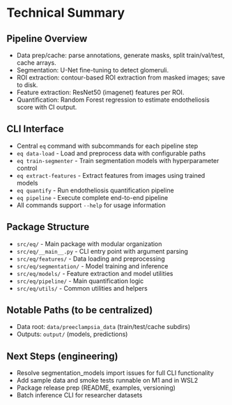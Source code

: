 # Technical Summary

## Pipeline Overview
- Data prep/cache: parse annotations, generate masks, split train/val/test, cache arrays.
- Segmentation: U-Net fine-tuning to detect glomeruli.
- ROI extraction: contour-based ROI extraction from masked images; save to disk.
- Feature extraction: ResNet50 (imagenet) features per ROI.
- Quantification: Random Forest regression to estimate endotheliosis score with CI output.

## CLI Interface
- Central `eq` command with subcommands for each pipeline step
- `eq data-load` - Load and preprocess data with configurable paths
- `eq train-segmenter` - Train segmentation models with hyperparameter control  
- `eq extract-features` - Extract features from images using trained models
- `eq quantify` - Run endotheliosis quantification pipeline
- `eq pipeline` - Execute complete end-to-end pipeline
- All commands support `--help` for usage information

## Package Structure
- `src/eq/` - Main package with modular organization
- `src/eq/__main__.py` - CLI entry point with argument parsing
- `src/eq/features/` - Data loading and preprocessing
- `src/eq/segmentation/` - Model training and inference
- `src/eq/models/` - Feature extraction and model utilities
- `src/eq/pipeline/` - Main quantification logic
- `src/eq/utils/` - Common utilities and helpers

## Notable Paths (to be centralized)
- Data root: `data/preeclampsia_data` (train/test/cache subdirs)
- Outputs: `output/` (models, predictions)

## Next Steps (engineering)
- Resolve segmentation_models import issues for full CLI functionality
- Add sample data and smoke tests runnable on M1 and in WSL2
- Package release prep (README, examples, versioning)
- Batch inference CLI for researcher datasets
